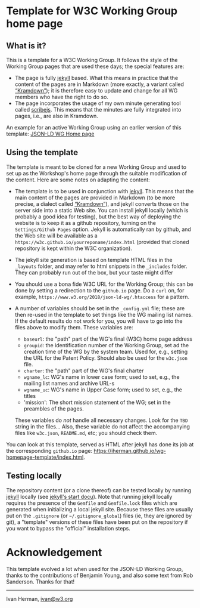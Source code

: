 # Template for W3C Working Group home page

## What is it?

This is a template for a W3C Working Group. It follows the style of the Working Group pages that are used these days; the special features are:

* The page is fully [jekyll](https://jekyllrb.com/) based. What this means in practice that the content of the pages are in Markdown (more exactly, a variant called [“Kramdown”](https://kramdown.gettalong.org/syntax.html)); it is therefore easy to update and change for all WG members who have the right to do so.
* The page incorporates the usage of my own minute generating tool called [scribejs](https://github.com/w3c/scribejs). This means that the minutes are fully integrated into pages, i.e., are also in Kramdown.

An example for an active Working Group using an earlier version of this template: [JSON-LD WG Home page](https://www.w3.org/2018/json-ld-wg/)


## Using the template

The template is meant to be cloned for a new Working Group and used to set up as the Workshop's home page through the suitable modification of the content. Here are some notes on adapting the content:

- The template is to be used in conjunction with [jekyll](https://jekyllrb.com/). This means that the main content of the pages are provided in Markdown (to be more precise, a dialect called [“Kramdown”](https://kramdown.gettalong.org/syntax.html)), and jekyll converts those on the server side into a static Web site. You can install jekyll locally (which is probably a good idea for testing), but the best way of deploying the website is to keep it as a github repository, turning on the `Settings/Github Pages` option. Jekyll is automatically ran by github, and the Web site will be available as a `https://w3c.github.io/yourreponame/index.html` (provided that cloned repository is kept within the W3C organization).
- The jekyll site generation is based on template HTML files in the `_layouts` folder, and may refer to html snippets in the `_includes` folder. They can probably run out of the box, but your taste might differ
- You should use a bona fide W3C URL for the Working Group; this can be done by setting a redirection to the `github.io` page. Do a `curl` on, for example, `https://www.w3.org/2018/json-ld-wg/.htaccess` for a pattern.
- A number of variables should be set in the `_config.yml` file; these are then re-used in the template to set things like the WG mailing list names. If the default results do not work for you, you will have to go into the files above to modify them. These variables are:
  - `baseurl`: the "path" part of the WG's final (W3C) home page address
  - `groupid`: the identification number of the Working Group, set ad the creation time of the WG by the system team. Used for, e.g., setting the URL for the Patent Policy. Should also be used for the `w3c.json` file.
  - `charter`: the "path" part of the WG's final charter
  - `wgname_lc`: WG's name in lower case form; used to set, e.g., the mailing list names and archive URL-s
  - `wgname_uc`: WG's name in Upper Case form; used to set, e.g., the titles
  - 'mission': The short mission statement of the WG; set in the preambles of the pages.
  
  These variables do _not_ handle all necessary changes. Look for the `TBD` string in the files... Also, these variable do not affect the accompanying files like `w3c.json`, `README.md`, etc; you should check them.

You can look at this template, served as HTML after jekyll has done its job at the corresponding `github.io` page: https://iherman.github.io/wg-homepage-template/index.html.

## Testing locally

The repository content (or a clone thereof) can be tested locally by running [jekyll](https://jekyllrb.com/) locally (see [jekyll's start docu](https://jekyllrb.com/docs/)). Note that running jekyll locally requires the presence of the `Gemfile` and `Gemfile.lock` files which are generated when initializing a local jekyll site. Because these files are usually put on the `.gitignore` (or `~/.gitignore_global`) files (ie, they are ignored by git), a "template" versions of these files have been put on the repository if you want to bypass the "official" installation steps.

# Acknowledgement

This template evolved a lot when used for the JSON-LD Working Group, thanks to the contributions of Benjamin Young, and also some text from Rob Sanderson. Thanks for that!

---

Ivan Herman, ivan@w3.org
